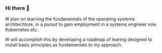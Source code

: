 ### Hi there 👋

<!--
**MattBrownKubernetes/MattBrownKubernetes** is a ✨ _special_ ✨ repository because its `README.md` (this file) appears on your GitHub profile.

Here are some ideas to get you started:

- 🔭 I’m currently working on ...
- 🌱 I’m currently learning ...
- 👯 I’m looking to collaborate on ...
- 🤔 I’m looking for help with ...
- 💬 Ask me about ...
- 📫 How to reach me: ...
- 😄 Pronouns: ...
- ⚡ Fun fact: ...
-->

#I plan on learning the fundamentals of the operating systems architechture, in a pursut to gain employment in a systems engineer role. Kubernetes etc.

#I will accomplish this by developing a roadmap of learing designed to install basic principles as fundamentals to my approach.

